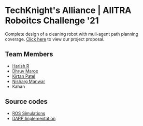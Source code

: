 # TechKnight's Alliance | AIITRA Roboitcs Challenge '21
Complete design of a cleaning robot with muli-agent path planning coverage. [Click here](https://github.com/HR-1-1/aiitra-tech-knights/blob/main/Round%201/_Submission_/_Proposal_/Final%20Proposal.pdf) to view our project proposal.
## Team Members
- [Harish R](https://github.com/HR-1-1)
- [Dhruv Maroo](https://github.com/DMaroo)
- [Kirtan Patel](https://github.com/kirtan2605)
- [Nisharg Manwar](https://github.com/NishargManvar)
- Kahan 
## Source codes
-  [ROS Simulations](https://github.com/DMaroo/aiitra_knights) 
-  [DARP Implementation](https://github.com/NishargManvar/DARP-PathOptimization-Simulation)
